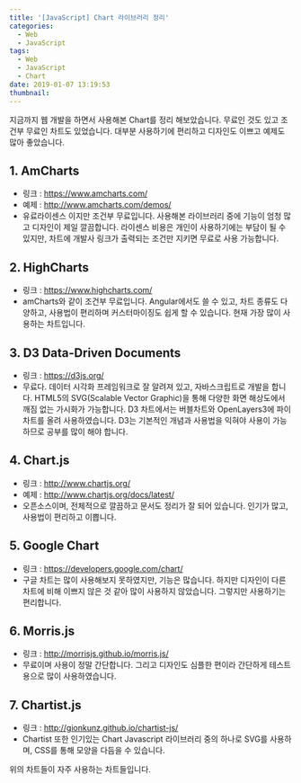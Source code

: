 ```yaml
---
title: '[JavaScript] Chart 라이브러리 정리'
categories:
  - Web
  - JavaScript
tags:
  - Web
  - JavaScript
  - Chart
date: 2019-01-07 13:19:53
thumbnail:
---
```


지금까지 웹 개발을 하면서 사용해본 Chart를 정리 해보았습니다.
무료인 것도 있고 조건부 무료인 차트도 있었습니다.
대부분 사용하기에 편리하고 디자인도 이쁘고 예제도 많아 좋았습니다.

## 1. AmCharts

- 링크 : ​<https://www.amcharts.com/>
- 예제 : <http://www.amcharts.com/demos/>
- 유료라이센스 이지만 조건부 무료입니다. 사용해본 라이브러리 중에 기능이 엄청 많고 디자인이 제일 깔끔합니다. 라이센스 비용은 개인이 사용하기에는 부담이 될 수 있지만, 차트에 개발사 링크가 출력되는 조건만 지키면 무료로 사용 가능합니다.

## 2. HighCharts

- 링크 : <https://www.highcharts.com/>
- amCharts와 같이 조건부 무료입니다. Angular에서도 쓸 수 있고, 차트 종류도 다양하고, 사용법이 편리하며 커스터마이징도 쉽게 할 수 있습니다. 현재 가장 많이 사용하는 차트입니다.

## 3. D3 Data-Driven Documents

- 링크 : <https://d3js.org/>
- 무료다. 데이터 시각화 프레임워크로 잘 알려져 있고, 자바스크립트로 개발을 합니다. HTML5의 SVG(Scalable Vector Graphic)을 통해 다양한 화면 해상도에서 깨짐 없는 가시화가 가능합니다. D3 차트에서는 버블차트와 OpenLayers3에 파이차트를 올려 사용하였습니다. D3는 기본적인 개념과 사용법을 익혀야 사용이 가능하므로 공부를 많이 해야 합니다.

## 4. Chart.js

- 링크 : http://www.chartjs.org/
- 예제 : http://www.chartjs.org/docs/latest/
- 오픈소스이며, 전체적으로 깔끔하고 문서도 정리가 잘 되어 있습니다. 인기가 많고, 사용법이 편리하고 이쁩니다.

## 5. Google Chart

- 링크 : https://developers.google.com/chart/
- 구글 차트는 많이 사용해보지 못하였지만, 기능은 많습니다. 하지만 디자인이 다른 차트에 비해 이쁘지 않은 것 같아 많이 사용하지 않았습니다. 그렇지만 사용하기는 편리합니다.

## 6. Morris.js

- 링크 : http://morrisjs.github.io/morris.js/
- 무료이며 사용이 정말 간단합니다. 그리고 디자인도 심플한 편이라 간단하게 테스트 용으로 많이 사용하였습니다.

## 7. Chartist.js

- 링크 : http://gionkunz.github.io/chartist-js/
- Chartist 또한 인기있는 Chart Javascript 라이브러리 중의 하나로 SVG를 사용하며, CSS를 통해 모양을 다듬을 수 있습니다.

위의 차트들이 자주 사용하는 차트들입니다.
